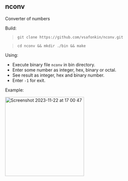 ## nconv
Converter of numbers

Build:

> `git clone https://github.com/vsafonkin/nconv.git`

> `cd nconv && mkdir ./bin && make`

Using:

- Execute binary file `nconv` in bin directory.
- Enter some number as integer, hex, binary or octal.
- See result as integer, hex and binary number.
- Enter `-1` for exit.

Example:


<img width="256" alt="Screenshot 2023-11-22 at 17 00 47" src="https://github.com/vsafonkin/nconv/assets/7628945/b5c9c840-3dae-4926-b581-93224bd8276a">
